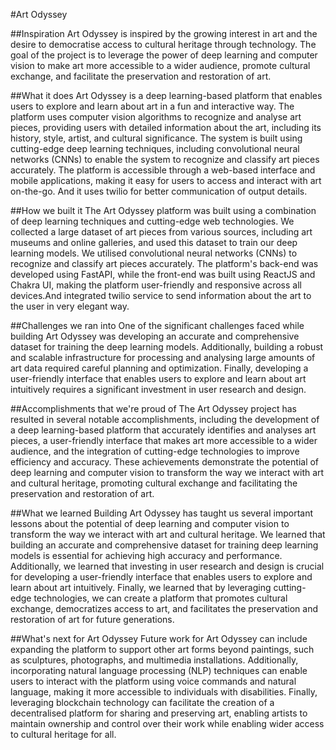 #Art Odyssey

##Inspiration
Art Odyssey is inspired by the growing interest in art and the desire to democratise access to cultural heritage through technology. The goal of the project is to leverage the power of deep learning and computer vision to make art more accessible to a wider audience, promote cultural exchange, and facilitate the preservation and restoration of art.

##What it does
Art Odyssey is a deep learning-based platform that enables users to explore and learn about art in a fun and interactive way. The platform uses computer vision algorithms to recognize and analyse art pieces, providing users with detailed information about the art, including its history, style, artist, and cultural significance. The system is built using cutting-edge deep learning techniques, including convolutional neural networks (CNNs) to enable the system to recognize and classify art pieces accurately. The platform is accessible through a web-based interface and mobile applications, making it easy for users to access and interact with art on-the-go. And it uses twilio for better communication of output details.

##How we built it
The Art Odyssey platform was built using a combination of deep learning techniques and cutting-edge web technologies. We collected a large dataset of art pieces from various sources, including art museums and online galleries, and used this dataset to train our deep learning models. We utilised convolutional neural networks (CNNs) to recognize and classify art pieces accurately. The platform's back-end was developed using FastAPI, while the front-end was built using ReactJS and Chakra UI, making the platform user-friendly and responsive across all devices.And integrated twilio service to send information about the art to the user in very elegant way.

##Challenges we ran into
One of the significant challenges faced while building Art Odyssey was developing an accurate and comprehensive dataset for training the deep learning models. Additionally, building a robust and scalable infrastructure for processing and analysing large amounts of art data required careful planning and optimization. Finally, developing a user-friendly interface that enables users to explore and learn about art intuitively requires a significant investment in user research and design.

##Accomplishments that we're proud of
The Art Odyssey project has resulted in several notable accomplishments, including the development of a deep learning-based platform that accurately identifies and analyses art pieces, a user-friendly interface that makes art more accessible to a wider audience, and the integration of cutting-edge technologies to improve efficiency and accuracy. These achievements demonstrate the potential of deep learning and computer vision to transform the way we interact with art and cultural heritage, promoting cultural exchange and facilitating the preservation and restoration of art.

##What we learned
Building Art Odyssey has taught us several important lessons about the potential of deep learning and computer vision to transform the way we interact with art and cultural heritage. We learned that building an accurate and comprehensive dataset for training deep learning models is essential for achieving high accuracy and performance. Additionally, we learned that investing in user research and design is crucial for developing a user-friendly interface that enables users to explore and learn about art intuitively. Finally, we learned that by leveraging cutting-edge technologies, we can create a platform that promotes cultural exchange, democratizes access to art, and facilitates the preservation and restoration of art for future generations.

##What's next for Art Odyssey
Future work for Art Odyssey can include expanding the platform to support other art forms beyond paintings, such as sculptures, photographs, and multimedia installations. Additionally, incorporating natural language processing (NLP) techniques can enable users to interact with the platform using voice commands and natural language, making it more accessible to individuals with disabilities. Finally, leveraging blockchain technology can facilitate the creation of a decentralised platform for sharing and preserving art, enabling artists to maintain ownership and control over their work while enabling wider access to cultural heritage for all.

